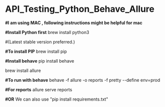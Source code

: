 # API_Testing_Python_Behave_Allure

**#I am using MAC , following instructions might be helpful for mac**

**#Install Python first**
brew install python3

#(Latest stable version preferred.)

**#To install PIP**
brew install pip


**#Install behave**
pip install behave


brew install allure


**#To run with behave**
behave -f allure  -o reports -f pretty --define env=prod 

**#For reports**
allure serve reports        

**#OR** 
We can also use "pip install requirements.txt"
